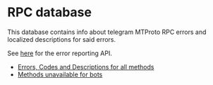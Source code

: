 # RPC database

This database contains info about telegram MTProto RPC errors and localized descriptions for said errors.

See [here](https://github.com/danog/telerpc) for the error reporting API.  

* [Errors, Codes and Descriptions for all methods](https://rpc.madelineproto.xyz/core.json)
* [Methods unavailable for bots](https://rpc.madelineproto.xyz/bot.json)
